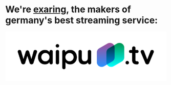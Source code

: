 # We're [exaring](https://www.exaring.de), the makers of germany's best streaming service:

<a href="https://waipu.tv" target="_blank">
<picture>
  <source media="(prefers-color-scheme: dark)" srcset="./logo-dark.png">
  <img alt="waipu.tv logo" src="./logo-light.png">
</picture>
</a>
